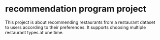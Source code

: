 # recommendation program project

This project is about recommending restaurants from a restaurant dataset to users according to their preferences.
It supports choosing multiple restaurant types at one time.
